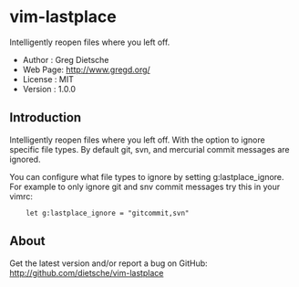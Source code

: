 # vim-lastplace
Intelligently reopen files where you left off.

- Author  :  Greg Dietsche
- Web Page: http://www.gregd.org/
- License : MIT
- Version : 1.0.0

## Introduction

Intelligently reopen files where you left off. With the option to
ignore specific file types. By default git, svn, and mercurial
commit messages are ignored.

You can configure what file types to ignore by setting g:lastplace_ignore.
For example to only ignore git and snv commit messages try this in your vimrc:

        let g:lastplace_ignore = "gitcommit,svn"

## About

Get the latest version and/or report a bug on GitHub:
        http://github.com/dietsche/vim-lastplace
